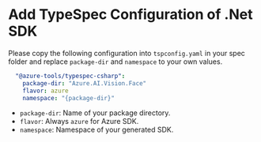 # Add TypeSpec Configuration of .Net SDK

Please copy the following configuration into `tspconfig.yaml` in your spec folder and replace `package-dir` and `namespace` to your own values.

``` yaml
  "@azure-tools/typespec-csharp":
    package-dir: "Azure.AI.Vision.Face"
    flavor: azure
    namespace: "{package-dir}"
```
- `package-dir`: Name of your package directory.
- `flavor`: Always `azure` for Azure SDK.
- `namespace`: Namespace of your generated SDK.
